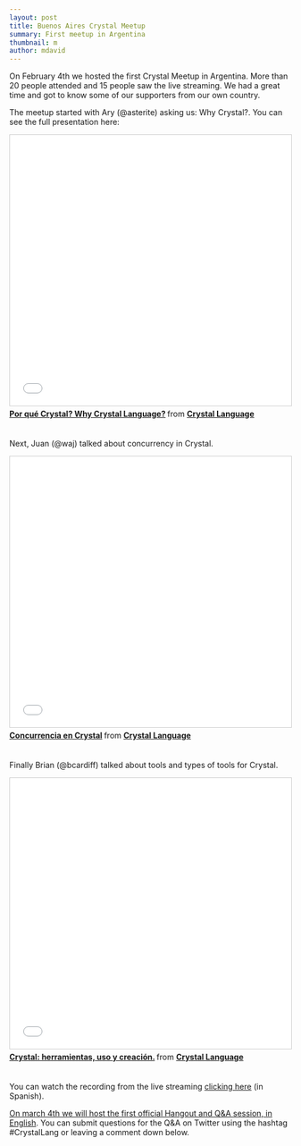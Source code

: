 ```yaml
---
layout: post
title: Buenos Aires Crystal Meetup
summary: First meetup in Argentina
thumbnail: m
author: mdavid
---
```


On February 4th we hosted the first Crystal Meetup in Argentina.
More than 20 people attended and 15 people saw the live streaming.
We had a great time and got to know some of our supporters from our own country.

The meetup started with Ary (@asterite) asking us: Why Crystal?. You can see the full presentation here:

<iframe src="//www.slideshare.net/slideshow/embed_code/key/sDkZCeQhRCB2iU" width="595" height="485" frameborder="0" marginwidth="0" marginheight="0" scrolling="no" style="border:1px solid #CCC; border-width:1px; margin-bottom:5px; max-width: 100%;" allowfullscreen> </iframe> <div style="margin-bottom:5px"> <strong> <a href="//www.slideshare.net/crystallanguage/por-qu-crystal-why-crystal-language" title="Por qué Crystal? Why Crystal Language?" target="_blank">Por qué Crystal? Why Crystal Language?</a> </strong> from <strong><a target="_blank" href="//www.slideshare.net/crystallanguage">Crystal Language</a></strong> </div>
<br/>

Next, Juan (@waj) talked about concurrency in Crystal.

<iframe src="//www.slideshare.net/slideshow/embed_code/key/3QfKxO5l6wxtf7" width="595" height="485" frameborder="0" marginwidth="0" marginheight="0" scrolling="no" style="border:1px solid #CCC; border-width:1px; margin-bottom:5px; max-width: 100%;" allowfullscreen> </iframe> <div style="margin-bottom:5px"> <strong> <a href="//www.slideshare.net/crystallanguage/concurrencia-en-crystal" title="Concurrencia en Crystal" target="_blank">Concurrencia en Crystal</a> </strong> from <strong><a target="_blank" href="//www.slideshare.net/crystallanguage">Crystal Language</a></strong> </div>
<br/>

Finally Brian (@bcardiff) talked about tools and types of tools for Crystal.

<iframe src="//www.slideshare.net/slideshow/embed_code/key/Isgoudd5GuoxEn" width="595" height="485" frameborder="0" marginwidth="0" marginheight="0" scrolling="no" style="border:1px solid #CCC; border-width:1px; margin-bottom:5px; max-width: 100%;" allowfullscreen> </iframe> <div style="margin-bottom:5px"> <strong> <a href="//www.slideshare.net/crystallanguage/crystal-herramientas-uso-y-creacin" title="Crystal: herramientas, uso y creación." target="_blank">Crystal: herramientas, uso y creación.</a> </strong> from <strong><a target="_blank" href="//www.slideshare.net/crystallanguage">Crystal Language</a></strong> </div>
<br/>

You can watch the recording from the live streaming [clicking here](https://www.youtube.com/watch?v=tVwnduD6V-o) (in Spanish).

[On march 4th we will host the first official Hangout and Q&A session, in English](https://www.youtube.com/watch?v=FNoMAxuaTqM).
You can submit questions for the Q&A on Twitter using the hashtag #CrystalLang or leaving a comment down below.
